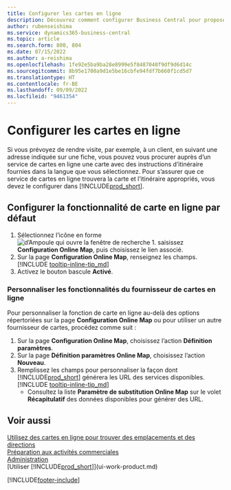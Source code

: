 ```yaml
---
title: Configurer les cartes en ligne
description: Découvrez comment configurer Business Central pour proposer des itinéraires et des informations de localisation avec un service de carte en ligne.
author: rubenseishima
ms.service: dynamics365-business-central
ms.topic: article
ms.search.form: 800, 804
ms.date: 07/15/2022
ms.author: a-reishima
ms.openlocfilehash: 1fe92e5ba9ba28e8999e5f8487048f9df9d6d14c
ms.sourcegitcommit: 8b95e1700a9d1e5be16cbfe94fdf7b660f1cd5d7
ms.translationtype: HT
ms.contentlocale: fr-BE
ms.lasthandoff: 09/09/2022
ms.locfileid: "9461354"
---
```

# <a name="set-up-online-maps"></a>Configurer les cartes en ligne

Si vous prévoyez de rendre visite, par exemple, à un client, en suivant une adresse indiquée sur une fiche, vous pouvez vous procurer auprès d’un service de cartes en ligne une carte avec des instructions d’itinéraire fournies dans la langue que vous sélectionnez. Pour s’assurer que ce service de cartes en ligne trouvera la carte et l’itinéraire appropriés, vous devez le configurer dans [!INCLUDE[prod_short](includes/prod_short.md)].

## <a name="set-up-the-online-map-feature"></a>Configurer la fonctionnalité de carte en ligne par défaut

1. Sélectionnez l’icône en forme ![d’Ampoule qui ouvre la fenêtre de recherche 1.](media/ui-search/search_small.png "Dites-moi ce que vous voulez faire") saisissez **Configuration Online Map**, puis choisissez le lien associé.
2. Sur la page **Configuration Online Map**, renseignez les champs. [!INCLUDE [tooltip-inline-tip_md](includes/tooltip-inline-tip_md.md)]
3. Activez le bouton bascule **Activé**.

### <a name="customize-the-online-map-provider-features"></a>Personnaliser les fonctionnalités du fournisseur de cartes en ligne

Pour personnaliser la fonction de carte en ligne au-delà des options répertoriées sur la page **Configuration Online Map** ou pour utiliser un autre fournisseur de cartes, procédez comme suit :

1. Sur la page **Configuration Online Map**, choisissez l’action **Définition paramètres**.
2. Sur la page **Définition paramètres Online Map**, choisissez l’action **Nouveau**.
3. Remplissez les champs pour personnaliser la façon dont [!INCLUDE[prod_short](includes/prod_short.md)] générera les URL des services disponibles. [!INCLUDE [tooltip-inline-tip_md](includes/tooltip-inline-tip_md.md)]
   * Consultez la liste **Paramètre de substitution Online Map** sur le volet **Récapitulatif** des données disponibles pour générer des URL.

## <a name="see-also"></a>Voir aussi

[Utilisez des cartes en ligne pour trouver des emplacements et des directions](across-online-maps.md)  
[Préparation aux activités commerciales](ui-get-ready-business.md)  
[Administration](admin-setup-and-administration.md)  
[Utiliser [!INCLUDE[prod_short](includes/prod_short.md)]](ui-work-product.md)  

[!INCLUDE[footer-include](includes/footer-banner.md)]
